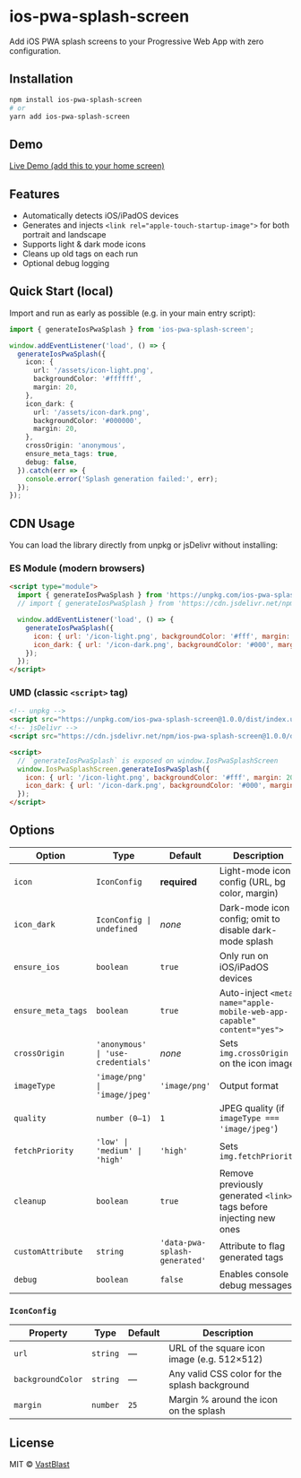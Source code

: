 # ios-pwa-splash-screen

Add iOS PWA splash screens to your Progressive Web App with zero configuration.

## Installation

```bash
npm install ios-pwa-splash-screen
# or
yarn add ios-pwa-splash-screen
```

## Demo
[Live Demo (add this to your home screen)](https://vastbla.st/ios-pwa-splash-screen)

## Features

* Automatically detects iOS/iPadOS devices
* Generates and injects `<link rel="apple-touch-startup-image">` for both portrait and landscape
* Supports light & dark mode icons
* Cleans up old tags on each run
* Optional debug logging

## Quick Start (local)

Import and run as early as possible (e.g. in your main entry script):

```ts
import { generateIosPwaSplash } from 'ios-pwa-splash-screen';

window.addEventListener('load', () => {
  generateIosPwaSplash({
    icon: {
      url: '/assets/icon-light.png',
      backgroundColor: '#ffffff',
      margin: 20,
    },
    icon_dark: {
      url: '/assets/icon-dark.png',
      backgroundColor: '#000000',
      margin: 20,
    },
    crossOrigin: 'anonymous',
    ensure_meta_tags: true,
    debug: false,
  }).catch(err => {
    console.error('Splash generation failed:', err);
  });
});
```

## CDN Usage

You can load the library directly from unpkg or jsDelivr without installing:

### ES Module (modern browsers)

```html
<script type="module">
  import { generateIosPwaSplash } from 'https://unpkg.com/ios-pwa-splash-screen@1.0.0/dist/index.js';
  // import { generateIosPwaSplash } from 'https://cdn.jsdelivr.net/npm/ios-pwa-splash-screen@1.0.0/dist/index.js';

  window.addEventListener('load', () => {
    generateIosPwaSplash({
      icon: { url: '/icon-light.png', backgroundColor: '#fff', margin: 20 },
      icon_dark: { url: '/icon-dark.png', backgroundColor: '#000', margin: 20 },
    });
  });
</script>
```

### UMD (classic `<script>` tag)

```html
<!-- unpkg -->
<script src="https://unpkg.com/ios-pwa-splash-screen@1.0.0/dist/index.umd.js"></script>
<!-- jsDelivr -->
<script src="https://cdn.jsdelivr.net/npm/ios-pwa-splash-screen@1.0.0/dist/index.umd.js"></script>

<script>
  // `generateIosPwaSplash` is exposed on window.IosPwaSplashScreen
  window.IosPwaSplashScreen.generateIosPwaSplash({
    icon: { url: '/icon-light.png', backgroundColor: '#fff', margin: 20 },
    icon_dark: { url: '/icon-dark.png', backgroundColor: '#000', margin: 20 },
  });
</script>
```

## Options

| Option             | Type                               | Default                       | Description                                                            |
| ------------------ | ---------------------------------- | ----------------------------- | ---------------------------------------------------------------------- |
| `icon`             | `IconConfig`                       | **required**                  | Light-mode icon config (URL, bg color, margin)                         |
| `icon_dark`        | `IconConfig \| undefined`          | *none*                        | Dark-mode icon config; omit to disable dark-mode splash                |
| `ensure_ios`       | `boolean`                          | `true`                        | Only run on iOS/iPadOS devices                                         |
| `ensure_meta_tags` | `boolean`                          | `true`                        | Auto-inject `<meta name="apple-mobile-web-app-capable" content="yes">` |
| `crossOrigin`      | `'anonymous' \| 'use-credentials'` | *none*                        | Sets `img.crossOrigin` on the icon image                               |
| `imageType`        | `'image/png' \| 'image/jpeg'`      | `'image/png'`                 | Output format                                                          |
| `quality`          | `number (0–1)`                     | `1`                           | JPEG quality (if `imageType === 'image/jpeg'`)                         |
| `fetchPriority`    | `'low' \| 'medium' \| 'high'`      | `'high'`                      | Sets `img.fetchPriority`                                               |
| `cleanup`          | `boolean`                          | `true`                        | Remove previously generated `<link>` tags before injecting new ones    |
| `customAttribute`  | `string`                           | `'data-pwa-splash-generated'` | Attribute to flag generated tags                                       |
| `debug`            | `boolean`                          | `false`                       | Enables console debug messages                                         |

### `IconConfig`

| Property          | Type     | Default | Description                                   |
| ----------------- | -------- | ------- | --------------------------------------------- |
| `url`             | `string` | —       | URL of the square icon image (e.g. 512×512)   |
| `backgroundColor` | `string` | —       | Any valid CSS color for the splash background |
| `margin`          | `number` | `25`    | Margin % around the icon on the splash        |

## License

MIT © [VastBlast](https://github.com/VastBlast/ios-pwa-splash-screen)